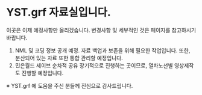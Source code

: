 # YST.grf 자료실입니다.
 이곳은 이제 예정사항만 올리겠습니다. 변경사항 및 세부적인 것은 페이지를 참고하시기 바랍니다.
 
 1. NML 및 코딩 정보 공개 예정. 자료 백업과 보존을 위해 필요한 작업입니다. 또한, 분산되어 있는 자료 또한 통합 관리할 예정입니다.
 2. 민은월드 세이브 순차적 공유
   장기적으로 진행하는 곳이므로, 열차노선별 영상제작도 진행할 예정입니다.
   
 ※ YST.grf 에 도움을 주신 분들께 진심으로 감사드립니다.

